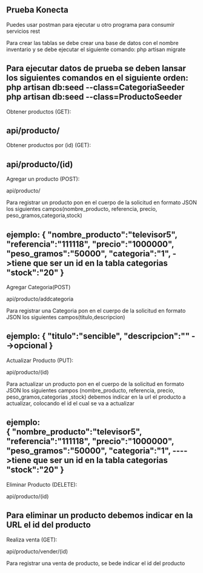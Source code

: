 Prueba Konecta
---------------
Puedes usar postman para ejecutar u otro programa para consumir servicios rest

Para crear las tablas se debe crear una base de datos con el nombre inventario y se debe ejecutar el siguiente comando: php artisan migrate 

Para ejecutar datos de prueba se deben lansar los siguientes comandos en el siguiente orden:
php artisan db:seed --class=CategoriaSeeder
php artisan db:seed --class=ProductoSeeder
----------------------
Obtener productos (GET):

api/producto/
--------------------------------
Obtener productos por (id) (GET):

api/producto/(id)
--------------------------
Agregar un producto (POST):

api/producto/

Para registrar un producto pon en el cuerpo de la solicitud en formato JSON los siguientes campos(nombre_producto, referencia, precio, peso_gramos,categoria,stock)

ejemplo:
{
	"nombre_producto":"televisor5",
	"referencia":"111118",
	"precio":"1000000",
	"peso_gramos":"50000",
	"categoria":"1",   ->tiene que ser un id en la tabla categorias
	"stock":"20"
}
-------------------------
Agregar Categoria(POST)

api/producto/addcategoria

Para registrar una Categoria pon en el cuerpo de la solicitud en formato JSON los siguientes campos(titulo,descripcion)

ejemplo:
{
	"titulo":"sencible",
	"descripcion":"" 	-->opcional
}
-------------------------
Actualizar Producto (PUT):

api/producto/(id)

Para actualizar un producto pon en el cuerpo de la solicitud en formato JSON los siguientes campos (nombre_producto, referencia, precio, peso_gramos,categorias ,stock) debemos indicar en la url el producto a actualizar, colocando el id el cual se va a actualizar

ejemplo:	
{
	"nombre_producto":"televisor5",
	"referencia":"111118",
	"precio":"1000000",
	"peso_gramos":"50000",
	"categoria":"1", ---->tiene que ser un id en la tabla categorias
	"stock":"20"
}
--------------------------
Eliminar Producto (DELETE):

api/producto/(id)

Para eliminar un producto debemos indicar en la URL el id del producto
-------------------
Realiza venta (GET):

api/producto/vender/(id)

Para registrar una venta de producto, se bede indicar el id del producto





